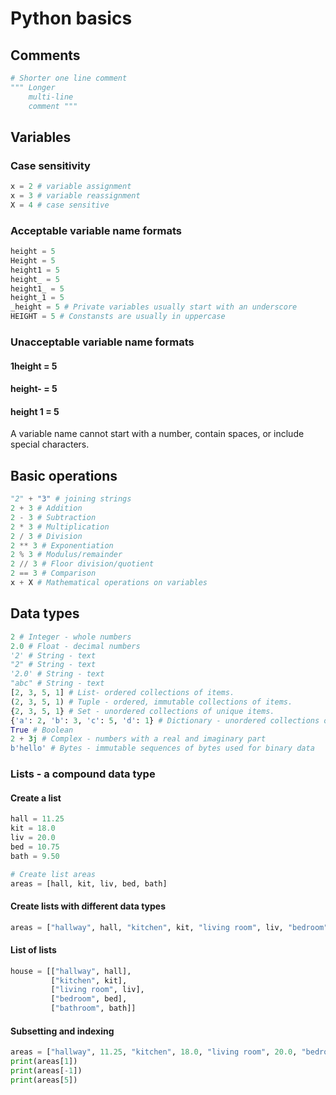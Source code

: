 # Python basics
## Comments
```python
# Shorter one line comment
""" Longer 
    multi-line 
    comment """
```
## Variables
### Case sensitivity
```python
x = 2 # variable assignment
x = 3 # variable reassignment
X = 4 # case sensitive
```
### Acceptable variable name formats
```python
height = 5 
Height = 5
height1 = 5
height_ = 5 
height1_ = 5
height_1 = 5 
_height = 5 # Private variables usually start with an underscore
HEIGHT = 5 # Constansts are usually in uppercase
```
### Unacceptable variable name formats
#### 1height = 5
#### height- = 5
#### height 1 = 5
A variable name cannot start with a number, contain spaces, or include special characters.
## Basic operations
```python
"2" + "3" # joining strings
2 + 3 # Addition
2 - 3 # Subtraction
2 * 3 # Multiplication
2 / 3 # Division
2 ** 3 # Exponentiation
2 % 3 # Modulus/remainder
2 // 3 # Floor division/quotient
2 == 3 # Comparison
x + X # Mathematical operations on variables
```
## Data types
```python
2 # Integer - whole numbers
2.0 # Float - decimal numbers
'2' # String - text
"2" # String - text
'2.0' # String - text
"abc" # String - text
[2, 3, 5, 1] # List- ordered collections of items.
(2, 3, 5, 1) # Tuple - ordered, immutable collections of items.
{2, 3, 5, 1} # Set - unordered collections of unique items.
{'a': 2, 'b': 3, 'c': 5, 'd': 1} # Dictionary - unordered collections of key-value pairs.  
True # Boolean 
2 + 3j # Complex - numbers with a real and imaginary part
b'hello' # Bytes - immutable sequences of bytes used for binary data
```
### Lists - a compound data type
#### Create a list
```python
hall = 11.25
kit = 18.0
liv = 20.0
bed = 10.75
bath = 9.50

# Create list areas
areas = [hall, kit, liv, bed, bath]
```
#### Create lists with different data types
```python
areas = ["hallway", hall, "kitchen", kit, "living room", liv, "bedroom", bed, "bathroom", bath]
```
#### List of lists
```python
house = [["hallway", hall],
         ["kitchen", kit],
         ["living room", liv],
         ["bedroom", bed],
         ["bathroom", bath]]
```
#### Subsetting and indexing
```python
areas = ["hallway", 11.25, "kitchen", 18.0, "living room", 20.0, "bedroom", 10.75, "bathroom", 9.50]
print(areas[1])
print(areas[-1])
print(areas[5])